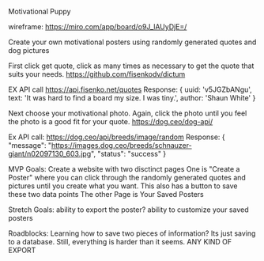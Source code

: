 Motivational Puppy

wireframe:
https://miro.com/app/board/o9J_lAUyDjE=/

Create your own motivational posters using randomly generated quotes and dog pictures

First click get quote, click as many times as necessary to get the quote that suits your needs. 
https://github.com/fisenkodv/dictum

EX API call
https://api.fisenko.net/quotes
Response:
{
  uuid: 'v5JGZbANgu',
  text: 'It was hard to find a board my size. I was tiny.',
  author: 'Shaun White'
}

Next choose your motivational photo. Again, click the photo until you feel the photo is a good fit for your quote. 
https://dog.ceo/dog-api/

Ex API call:
https://dog.ceo/api/breeds/image/random
Response:
{
"message": "https://images.dog.ceo/breeds/schnauzer-giant/n02097130_603.jpg",
"status": "success"
}

MVP Goals:
Create a website with two disctinct pages
One is "Create a Poster" where you can click through the randomly generated quotes and pictures until you create what you want. This also has a button to save these two data points 
The other Page is Your Saved Posters

Stretch Goals:
ability to export the poster?
ability to customize your saved posters

Roadblocks:
Learning how to save two pieces of information? Its just saving to a database. Still, everything is harder than it seems.
ANY KIND OF EXPORT